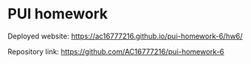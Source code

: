 # PUI homework

Deployed website: https://ac16777216.github.io/pui-homework-6/hw6/

Repository link: https://github.com/AC16777216/pui-homework-6
